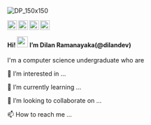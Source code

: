 ![DP_150x150](https://user-images.githubusercontent.com/69090976/165764060-41d87292-433b-4d29-8199-52b1a2a86817.png)

<a href="https://www.linkedin.com/in/dilan-ramanayaka/">
  <img align="left" alt="Linkdin" width="22px" src="https://raw.githubusercontent.com/peterthehan/peterthehan/master/assets/linkedin.svg" />
</a>
<a href="https://www.instagram.com/abhisheknaiidu/">
  <img align="left" alt="Abhishek's Instagram" width="22px" src="https://raw.githubusercontent.com/hussainweb/hussainweb/main/icons/instagram.png" />
</a>
<a href="https://discord.gg/XTW52Kt">
  <img align="left" alt="Abhishek's Discord" width="22px" src="https://raw.githubusercontent.com/peterthehan/peterthehan/master/assets/discord.svg" />
</a>
<a href="https://twitter.com/abhisheknaiidu">
  <img align="left" alt="Abhishek Naidu | Twitter" width="22px" src="https://raw.githubusercontent.com/peterthehan/peterthehan/master/assets/twitter.svg" />
</a>
<br>

#### Hi! <img src="https://media.giphy.com/media/hvRJCLFzcasrR4ia7z/giphy.gif" width="25px">  I’m Dilan Ramanayaka(@dilandev)
I'm a computer science undergraduate who are 

👀 I’m interested in ...

🌱 I’m currently learning ...

💞️ I’m looking to collaborate on ...

📫 How to reach me ...




<!---
dilandev/dilandev is a ✨ special ✨ repository because its `README.md` (this file) appears on your GitHub profile.
You can click the Preview link to take a look at your changes.
--->
